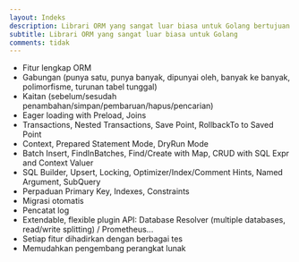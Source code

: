 ```yaml
---
layout: Indeks
description: Librari ORM yang sangat luar biasa untuk Golang bertujuan untuk membantu/mempermudah pengembang perangkat lunak.
subtitle: Librari ORM yang sangat luar biasa untuk Golang
comments: tidak
---
```


* <i class="fa fa-rocket" aria-hidden="true"></i> Fitur lengkap ORM
* <i class="fa fa-rocket" aria-hidden="true"></i> Gabungan (punya satu, punya banyak, dipunyai oleh, banyak ke banyak, polimorfisme, turunan tabel tunggal)
* <i class="fa fa-rocket" aria-hidden="true"></i> Kaitan (sebelum/sesudah penambahan/simpan/pembaruan/hapus/pencarian)
* <i class="fa fa-rocket" aria-hidden="true"></i> Eager loading with Preload, Joins
* <i class="fa fa-rocket" aria-hidden="true"></i> Transactions, Nested Transactions, Save Point, RollbackTo to Saved Point
* <i class="fa fa-rocket" aria-hidden="true"></i> Context, Prepared Statement Mode, DryRun Mode
* <i class="fa fa-rocket" aria-hidden="true"></i> Batch Insert, FindInBatches, Find/Create with Map, CRUD with SQL Expr and Context Valuer
* <i class="fa fa-rocket" aria-hidden="true"></i> SQL Builder, Upsert, Locking, Optimizer/Index/Comment Hints, Named Argument, SubQuery
* <i class="fa fa-rocket" aria-hidden="true"></i> Perpaduan Primary Key, Indexes, Constraints
* <i class="fa fa-rocket" aria-hidden="true"></i> Migrasi otomatis
* <i class="fa fa-rocket" aria-hidden="true"></i> Pencatat log
* <i class="fa fa-rocket" aria-hidden="true"></i> Extendable, flexible plugin API: Database Resolver (multiple databases, read/write splitting) / Prometheus...
* <i class="fa fa-rocket" aria-hidden="true"></i> Setiap fitur dihadirkan dengan berbagai tes
* <i class="fa fa-rocket" aria-hidden="true"></i> Memudahkan pengembang perangkat lunak
